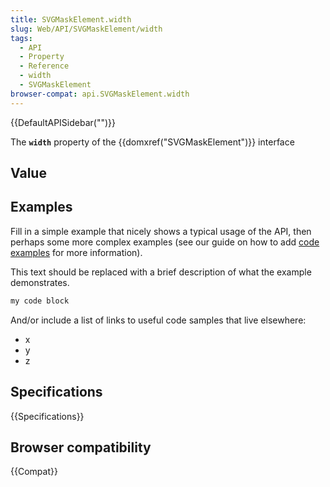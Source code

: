 ```yaml
---
title: SVGMaskElement.width
slug: Web/API/SVGMaskElement/width
tags:
  - API
  - Property
  - Reference
  - width
  - SVGMaskElement
browser-compat: api.SVGMaskElement.width
---
```

{{DefaultAPISidebar("")}}

The **`width`** property of the {{domxref("SVGMaskElement")}} interface 

## Value



## Examples

Fill in a simple example that nicely shows a typical usage of the API, then perhaps some more complex examples (see our guide on how to add [code examples](/en-US/docs/MDN/Contribute/Structures/Code_examples) for more information).

This text should be replaced with a brief description of what the example demonstrates.

```js
my code block
```

And/or include a list of links to useful code samples that live elsewhere:

*   x
*   y
*   z

## Specifications

{{Specifications}}

## Browser compatibility

{{Compat}}


